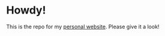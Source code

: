 # Howdy! 
This is the repo for my [personal website](www.matthewharris.dev). Please give it a look!
